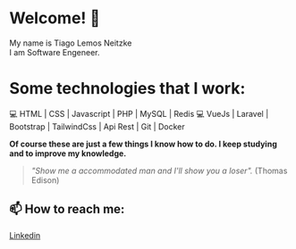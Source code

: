 # Welcome!  👋

My name is Tiago Lemos Neitzke <br>
I am Software Engeneer. 

# Some technologies that I work:
:computer: HTML | CSS | Javascript | PHP | MySQL | Redis
:computer: VueJs | Laravel | Bootstrap | TailwindCss | Api Rest | Git | Docker

**Of course these are just a few things I know how to do. I keep studying and to improve my knowledge.** <br/>
>*"Show me a accommodated man and I'll show you a loser".* (Thomas Edison)


## 📫 How to reach me:

[Linkedin](https://www.linkedin.com/in/tiago-lemos-neitzke-916353247/)


<!--
**TiagoLemosNeitzke/TiagoLemosNeitzke** is a ✨ _special_ ✨ repository because its `README.md` (this file) appears on your GitHub profile.

